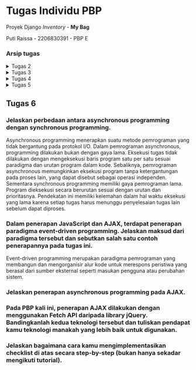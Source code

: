 # Tugas Individu PBP

Proyek Django *Inventory* - __My Bag__

Puti Raissa - 2206830391 - PBP E

### Arsip tugas
<details>
<summary>Tugas 2</summary>

## Tugas 2
Untuk Tugas 2 PBP, saya membuat aplikasi *inventory* bertemakan sebuah tas. Aplikasi berjudul *My Bag* dapat dilihat pada [link ini](https://my-bag.adaptable.app/).

### Jelaskan bagaimana cara kamu mengimplementasikan checklist di atas secara step-by-step (bukan hanya sekadar mengikuti tutorial).

- Membuat sebuah proyek Django baru.

    Sebelum membuat proyek Django, ada beberapa hal yang perlu dipersiapkan terlebih dahulu. Pertama, saya membuat sebuah direktori baru, yang saya namakan `pbp-assignment`. Kemudian saya buat sebuah *virtual environment* dengam menjalankan perintah `python -m venv env` pada terminal dan mengaktifkannya dengan perintah `env\Scripts\activate.bat`.
    
    Lalu dalam direktori yang sama saya buat kumpulan *dependencies* dalam suatu *Text Document* . *Dependencies* tersebut yaitu

    ```
    django
    gunicorn
    whitenoise
    psycopg2-binary
    requests
    urllib3
    ```

    Kembali lagi ke terminal yang sudah diaktifkan *virtual environment*, saya jalankan perintah `pip install -r requirements.txt` untuk menginstall semua *dependencies*-nya. 
    
    Setelah itu baru saya membuat proyek Django dengan nama `pbp_assignment` dengan menjalankan perintah 

    ```
    django-admin startproject pbp_assignment .
    ```

    setelah perintah dijalankan, akan muncul direktori proyek dalam direktori utama serta berkas-berkas yang diperlukan proyek.

    Untuk memastikan proyek bekerja dengan baik, dijalankan server Django dengan perintah `python manage.py runserver` dan membuka http://localhost:8000, karena ada animasi roket maka aplikasi berhasil dibuat.

    Sebelum melanjutkan pembuatan aplikasi, saya menginisiasi direktori utama dan mengubahnya menjadi suatu repositori Git. Setelah itu, saya sambugkan repositori lokal ini dengan repositori baru pada GitHub.

- Membuat aplikasi dengan nama main pada proyek tersebut.

    Dalam direktori utama, saya buka terminal dan menjalankan virtual environment. Lalu saya jalankan perintah
    ```
    python manage.py startapp main
    ```

    akan muncul subdirektori baru dengan nama main berisi file-file yang diperlukan aplikasi. Setelah itu saya daftarkan aplikasi main dalam direktori proyek, dengan menambahkan `'main'` pada list `INSTALLED_APPS` di berkas settings.py.

    Kemudian saya buat subdirektori baru, yaitu templates, dalam direktori aplikasi main. Di dalam subdirektori tersebut saya buat sebuah berkas HTML bernama main.html yang akan digunakan nantinya.

- Melakukan routing pada proyek agar dapat menjalankan aplikasi main.

    Routing dilakukan dengan mengimpor fungsi include dan menambahkan rute URL pada list yang disediakan.
    ```
    from django.contrib import admin
    from django.urls import path, include

    urlpatterns = [
        path('admin/', admin.site.urls),
        path('', include('main.urls'))
    ]
    ```
    untuk melihat aplikasi, dapat dijalankan perintah  `python manage.py runserver` pada *virtual environment* dan membuka  http://localhost:8000

- Membuat model pada aplikasi main dengan nama Item dan memiliki atribut wajib sebagai berikut.
    - name sebagai nama item dengan tipe CharField.
    - amount sebagai jumlah item dengan tipe IntegerField.
    - description sebagai deskripsi item dengan tipe TextField.
    
    Pada direktori main terdapat berkas models.py. Dalam berkas tersebut saya tambahkan suatu model bernama `Item` dengan atribut yang diperlukan.
    ```
    class Item(models.Model):
    name = models.CharField(max_length=255)
    amount = models.IntegerField()
    description = models.TextField()
    ```
    setelah itu saya migrasi model ini untuk mengubah struktur tabel basis data dengan menjalankan perintah
    ```
    python manage.py makemigrations
    python manage.py migrate
    ```

- Membuat sebuah fungsi pada views.py untuk dikembalikan ke dalam sebuah template HTML yang menampilkan nama aplikasi serta nama dan kelas kamu.

    Pada views.py saya impor fungsi render untuk me-render file HTML serta menambahkan fungsi `show_main` sebagai berikut

    ```
    from django.shortcuts import render

    def show_main(request):
        context = {
            'nama_aplikasi': "My Bag",
            'nama': "Puti Raissa",
            'kelas': "PBP E"
        }

        return render(request, "main.html", context)
    ```
    Fungsi tersebut akan mengembalikan suatu *dictionary* ke template HTML sehingga key dari dictionary tersebut dapat bertindak menyerupai sebuah variabel dan dapat digunakan seperti demikian,
    ```
    <body>
        <h1>{{nama_aplikasi}}</h1>
        <h4>{{nama}}</h4>
        <h4>{{kelas}}</h4>
    </body>
    ```

- Membuat sebuah routing pada urls.py aplikasi main untuk memetakan fungsi yang telah dibuat pada views.py.
    
    Routing pada urls.py aplikasi main dijalankan dengan menulis kode berikut

    ```
    from django.urls import path
    from main.views import show_main

    app_name = 'main'

    urlpatterns = [
        path('', show_main, name='show_main'),
    ]
    ```

    fungsi `show_main` yang sudah diimpor dari views.py akan menjadi tampilan ketika URL diakses.

- Melakukan deployment ke Adaptable terhadap aplikasi yang sudah dibuat sehingga nantinya dapat diakses oleh teman-temanmu melalui Internet

    Setelah aplikasi jadi dilakukan deployment dengan cara memilih `NEW APP` dan menyambungkannya ke repositori yang ada pada GitHub.

    Pilih branch master, template *Python App Template*, *PostgreSQL*, lalu sesuaikan versi *python* menjadi 3.10 dan memasukkan *Start Command* `python manage.py migrate && gunicorn pbp_assignment.wsgi`

    Terakhir, centang bagian `HTTP Listener on PORT` dan *deploy app*. Aplikasi pun berhasil dideploy. :D

### Buatlah bagan yang berisi request client ke web aplikasi berbasis Django beserta responnya dan jelaskan pada bagan tersebut kaitan antara urls.py, views.py, models.py, dan berkas html.

![Bagan](images/bagan.jpg)

Ketika *browser/user* melakukan *request* ke URL, dicek pada `urls.py` dan memanggil *view* yang sesuai dengan URL. *View* yang terletak pada `views.py` kemudian mengecek model yang sesuai dan diambil dari `models.py`. Lalu `views.py` mengembalikan data dari model ke *template* HTML. Data dimasukkan ke `main.html` dan setelah itu web dikembalikan sebagai respons untuk *browser/user*.

### Jelaskan mengapa kita menggunakan virtual environment? Apakah kita tetap dapat membuat aplikasi web berbasis Django tanpa menggunakan virtual environment?

*Virtual environment* digunakan untuk membentuk suatu lingkungan baru yang terpisah dan terisolasi untuk proyek python. Hal ini dilakukan untuk mengelola *dependencies*, menghindari konflik antar versi aplikasi, memastikan kompabilitas, dan menjaga lingkungan pengembangan aplikasi tetap teratur.

Pembuatan aplikasi Django tanpa menggunakan virtual environment masih memungkinkan tetapi tidak direkomendasikan. Karena adanya kemungkinan muncul masalah/error. 

### Jelaskan apakah itu MVC, MVT, MVVM dan perbedaan dari ketiganya

**MVC** (Model View Controller)

Aplikasi dipisah menjadi tiga komponen:

- Model

    Model mendefinisikan object ke dalam tabel database dan mengatur relasi antar object. 

- View

    View mengatur tampilan antarmuka pengguna dan cara data dari Model ditampilkan kepada pengguna.

- Controller

    Controller menjadi penghubung model dan view serta mengatur alur kontrol dalam aplikasi dan menangani permintaan dari pengguna.

**MVT** (Model View Template)

Aplikasi dipisah menjadi tiga komponen:

- Model

    Model bertanggung jawab untuk mengelola data dan melakukan operasi terhadap data tersebut. 

- View

    View mengatur logika dan alur program serta data yang dikirimkan oleh pengguna ke dalam database maupun dari database ke pengguna.

- Template

    Template menampilkan halaman website ke user yang diproses lewat browser.

**MVVM** (Model View ViewModel)

MVVM berfokus pada pemisahan antara kode untuk logika bisnis dan tampilan aplikasi. Aplikasi dipisah menjadi tiga komponen:

- Model

    Model mengelola data yang digunakan untuk logika bisnis. 

- View

    View mengatur tampilan aplikasi (UI). View hanya menampilkan data yang diberikan oleh ViewModel dan mengirimkan tindakan pengguna ke ViewModel

- ViewModel

    ViewModel menjadi perantara antara Model dan View. ViewModel mengambil data dari model dan diteruskan ke view.

Perbedaan utama terletak pada hubungan antara komponen. Pada MVC Controller bertindak sebagai penghubung antara Model dan View. Sementara itu, MVT adalah perkembangan dari MVC yang lebih erat menghubungkan Model dan View dan menggunakan Template untuk merender tampilan. Di sisi lain, MVVM memisahkan Model, View, dan ViewModel, dengan ViewModel berperan sebagai perantara antara Model dan View.
</details>


<details>
<summary>Tugas 3</summary>

## Tugas 3

### Apa perbedaan antara form POST dan form GET dalam Django?

Form POST dalam Django merupakan *method* HTTP yang mengembalikan *form login* Django. Secara sederhana, browser mengemas data dari *form*, mengenkripsinya untuk pengiriman, mengirimkannya ke server dan menerima responsnya kembali. Sebaliknya, form GET adalah suatu *method* HTTP yang mengemas data ke dalam sebuah *string*, dan menggunakannya untuk menyusun URL. URL tersebut berisi alamat tempat data harus dikirimkan, serta *keys* dan *value* data.

Perbedaan yang signifikan antara keduanya terdapat dalam keamanannya. 

|POST|GET|
|:---|:--|
|Nilai variabel tidak ditampilkan di URL|Nilai variabel ditampilkan di URL|
|Lebih Aman|Tidak seaman POST|
|Biasa digunakan untuk *request* yang membuat perubahan dalam basis data|Digunakan untuk *request* yang tidak memengaruhi sistem|

### Apa perbedaan utama antara XML, JSON, dan HTML dalam konteks pengiriman data?

__XML__ (Extensible Markup Language) adalah bahasa markup serbaguna yang dirancang terutama untuk menyimpan, mengirimkan, dan mengatur data. XML menawarkan fleksibilitas dengan menggunakan tag dan atribut yang dibuat user untuk merepresentasikan data. Dokumen XML terstruktur secara hierarkis, membentuk struktur dengan elemen yang bersarang. XML digunakan secara luas dalam skenario pertukaran data, file konfigurasi, dan merepresentasikan informasi terstruktur di berbagai domain.

__JSON__ (JavaScript Object Notation) merepresentasikan data dengan format sederhana yang mudah dibaca mesin dan manusia. Data disajikan dalam pasangan *key-value* di dalam suatu *array*. JSON banyak digunakan untuk mentransmisikan data antara server dan klien, terutama dalam aplikasi web. Secara keseluruhan, JSON lebih sederhana dan efisien.

__HTML__ (HyperText Markup Language) mempunyai tujuan yang sepenuhnya berbeda dibandingkan XML dan JSON. HTML fokus pada pembuatan dokumen terstruktur untuk web, seperti halaman web. Ini mendefinisikan tata letak, konten, dan visual halaman web, mencakup elemen seperti judul, paragraf, daftar, tautan, dan komponen multimedia. Dokumen HTML menggunakan elemen-elemen yang telah ditentukan sebelumnya yang dikelilingi oleh tag. Penggunaan utama HTML adalah dalam pengembangan web yang memungkinkan pembuatan *interface* web yang *user-friendly* dan interaktif.

### Mengapa JSON sering digunakan dalam pertukaran data antara aplikasi web modern?

JSON sering digunakan dalam pertukaran data antara aplikasi web modern karena lebih ringkas dan padat, sehingga lebih cepat dalam parsing dan generasi. Ini mengurangi ukuran dan bandwidth transfer data, serta meningkatkan kinerja dan efisiensi pemrosesan data. JSON juga mudah dibaca oleh manusia dan mesin, sehingga memudahkan pemeliharaan kode. JSON juga sangat kompatibel dengan aplikasi/teknologi web, sehingga mudah untuk mengembangkan serta mengintegrasikan aplikasi web dan API.

### Jelaskan bagaimana cara kamu mengimplementasikan checklist di atas secara step-by-step (bukan hanya sekadar mengikuti tutorial).

- Membuat input form untuk menambahkan objek model pada app sebelumnya.

    Dalam suatu file python baru, `forms.py`, import kelas ModelForm dari modul form yang disediakan Django serta model Item dari aplikasi main. Kemudian dibuat class ItemForm yang meng-inherit kelas ModelForm Django. Dengan class ini kita membuat form yang sesuai dengan model Item. Di dalam ItemForm ada class Meta. Di dalamnya kita menentukan model yang akan digunakan oleh form ini (Item) dan fields dari model yang akan ditampilkan dalam form (name, amount, description).

    ```
    from django.forms import ModelForm
    from main.models import Item

    class ItemForm(ModelForm):
        class Meta:
            model = Item
            fields = ["name", "amount", "description"]
    ```

    Selanjutnya dalam file `views.py` dibuat fungsi create_product,

    ```
    def create_product(request):
        form = ItemForm(request.POST or None)

        if form.is_valid() and request.method == "POST":
            form.save()
            return HttpResponseRedirect(reverse('main:show_main'))

        context = {'form': form}
        return render(request, "create_product.html", context)
    ```
    Fungsi ini menangani input baru dari form. Akan dibuat sebuah objek ItemForm berdasarkan data yang diterima dari `request.POST` (data yang dikirimkan melalui form). Kemudian, diperiksa apakah form tersebut valid dengan menggunakan `form.is_valid()`. Jika valid dan metode request adalah POST, data produk baru akan disimpan ke database melalui `form.save()`, dan pengguna akan diarahkan kembali ke halaman utama dengan HttpResponseRedirect.

    Kemudian di dalam file urls.py ditambahkan path URL yang mengarahkan permintaan ke create_product view saat pengguna ingin menambahkan produk baru.

    Setelah itu dibuat file HTML baru, `create_product.html`, yang akan menampilkan halaman form untuk menambah item baru. File ini mencakup form dengan token CSRF, bidang-bidang form, dan tombol "Add Item" yang mengirimkan data form ke view create_product.

    Terakhir pada file `main.html` ditambahkan potongan kode,
    ```
    {% for item in items %}
            <tr>
                <td>{{item.name}}</td>
                <td>{{item.amount}}</td>
                <td>{{item.description}}</td>
            </tr>
        {% endfor %}
    ```
    untuk menampilkan data produk yang diterima dari view show_main dalam bentuk tabel, serta
    ```
    <a href="{% url 'main:create_product' %}">
        <button>
            Add New Item
        </button>
    </a>
    ```
    sebagai tombol yang akan mengarahkan user pada halaman form penambahan item.


- Tambahkan 5 fungsi views untuk melihat objek yang sudah ditambahkan dalam format HTML, XML, JSON, XML by ID, dan JSON by ID.

    Berikut 5 fungsi views yang dibuat, 

    __Format HTML__

    ```
    def show_main(request):
        items = Item.objects.all()

        context = {
            'nama_aplikasi': "My Bag",
            'nama': "Puti Raissa",
            'kelas': "PBP E",
            'items': items
        }

        return render(request, "main.html", context)
    ```
    `items = Item.objects.all()` mengambil semua objek Item dari database dengan Item.objects.all() dan menyimpannya dalam variabel items. Data item kemudian disertakan dalam konteks dan akan ditampilkan dalam template HTML main.html.

    __Format XML__
    ```
    def show_xml(request):
        data = Item.objects.all()
        return HttpResponse(serializers.serialize("xml", data), content_type="application/xml")
    ```
    __Format JSON__
    ```
    def show_json(request):
        data = Item.objects.all()
        return HttpResponse(serializers.serialize("json", data), content_type="application/json")
    ```
    Kedua fungsi fungsi ini mengambil semua data dari model Item menggunakan `Item.objects.all()`. Selanjutnya, data tersebut diubah menjadi format XML/JSON menggunakan *serializer*. Akhirnya, respons HTTP yang berisi data sesuai format dikembalikan.
 
    __Format XML by ID__
    ```
    def show_xml_by_id(request, id):
        data = Item.objects.filter(pk=id)
        return HttpResponse(serializers.serialize("xml", data), content_type="application/xml")
    ```
    __Format JSON by ID__
    ```
    def show_json_by_id(request, id):
        data = Item.objects.filter(pk=id)
        return HttpResponse(serializers.serialize("json", data), content_type="application/json")
    ```
    Dua fungsi ini kurang-lebih sama dengan dua fungsi sebelumnya, hanya saja data dari model Item diambil dan difilter berdasarkan ID.

- Membuat routing URL untuk masing-masing views yang telah ditambahkan pada poin 2.

    Di dalam file urls.py yang terdapat di direktori main, diimpor kelima fungsi dan ditambahkan path url nya ke dalam list `urlpatterns` untuk dapat mengakses fungsi-fungsi tersebut. 
    ```
    ...
    path('create-product', create_product, name='create_product'),
    path('xml/', show_xml, name='show_xml'),
    path('json/', show_json, name='show_json'),
    path('xml/<int:id>/', show_xml_by_id, name='show_xml_by_id'),
    path('json/<int:id>/', show_json_by_id, name='show_json_by_id'),
    ... 
    ```
    Untuk melihat aplikasi, dapat dijalankan perintah `python manage.py runserver` pada *virtual environment* dan membuka http://localhost:8000/[format(xml, json, xml/[id], json/[id])]

### Mengakses kelima URL di poin 2 menggunakan Postman, membuat screenshot dari hasil akses URL pada Postman, dan menambahkannya ke dalam README.md.

![html](images/html.jpg)
![xml](images/xml.jpg)
![json](images/json.jpg)
![xml-id](images/xml-id.jpg)
![json-id](images/json-id.jpg)

</details>

<details>
<summary>Tugas 4</summary>

## Tugas 4

### Apa itu Django *UserCreationForm*, dan jelaskan apa kelebihan dan kekurangannya?

*UserCreationForm* dalam Django adalah model bawaan yang di*inherit* dari kelas ModelForm Django. *UserCreationForm* digunakan untuk membuat akun pengguna(*User*) baru dalam aplikasi web. *Form* ini memiliki tiga *fields* yang mencakup *username*, *password*1, dan *password*2 yang digunakan untuk validasi *password*.

Kelebihannya termasuk kenyamanannya, integrasi dengan model *User*, dan keamanan kata sandi bawaan. Kekurangannya melibatkan set bidang yang terbatas dan kurangnya verifikasi email bawaan, yang mungkin memerlukan penyesuaian tambahan atau solusi pihak ketiga untuk proses registrasi yang lebih aman.

### Apa perbedaan antara autentikasi dan otorisasi dalam konteks Django, dan mengapa keduanya penting?

Autentikasi adalah proses untuk memverifikasi identitas seorang pengguna. Ini melibatkan pemeriksaan kredensial yang diberikan oleh pengguna, seperti nama pengguna dan kata sandi. Dalam Django, hal ini ditangani oleh sistem autentikasi bawaannya. Ketika seorang pengguna masuk, kredensial mereka divalidasi, dan jika mereka cocok dengan entri dalam database pengguna, pengguna dianggap terautentikasi.

Sementara itu, otorisasi datang setelah autentikasi dan berurusan dengan apa yang pengguna yang sudah terautentikasi boleh lakukan dalam aplikasi. Ini menentukan izin, peran, atau grup yang menentukan akses dan tindakan pengguna dalam sistem. Sistem otorisasi Django dibangun di atas sistem autentikasinya dan memungkinkan *developer* untuk menentukan pengguna mana yang dapat melakukan tindakan tertentu atau mengakses sumber daya tertentu.

Kedua hal tersebut sangat penting untuk keamanan, pengendalian akses, *user experience*, dan kepatuhan dalam sebuah aplikasi Django. Mereka membantu memastikan fungsi yang tepat dan perlindungan sistem dan datanya.

### Apa itu cookies dalam konteks aplikasi web, dan bagaimana Django menggunakan cookies untuk mengelola data sesi pengguna?

Cookies adalah potongan data kecil yang dikirim oleh server web ke peramban web untuk disimpan dan digunakan di masa mendatang. Kemudian, cookies akan dikirim kembali oleh peramban web ke server untuk permintaan halaman di masa mendatang untuk menghemat bandwidth jaringan. Penggunaan umum cookies meliputi autentikasi, pelacakan pengguna, dan penyimpanan preferensi pengguna.

Dalam Django, cookies digunakan untuk mengelola data sesi pengguna dengan menyimpannya dalam database. Peramban mengirim permintaan ke server, server merespons dengan mengirimkan balasan, seringkali termasuk satu atau lebih cookie, ke peramban. Kemudian data akan diambil dan disimpan dalam model sesi oleh Django.
Setiap kali peramban membuat permintaan ke server, cookie tersebut akan secara otomatis disertakan dalam permintaan tersebut, memungkinkan server mengidentifikasi dan mengenali pengguna. Ketika cookie mencapai masa kadaluarsa, peramban akan menghapusnya dari penyimpanan lokal, dan cookie tersebut tidak akan lagi dikirim ke server dalam permintaan berikutnya.

### Apakah penggunaan cookies aman secara default dalam pengembangan web, atau apakah ada risiko potensial yang harus diwaspadai?

Meskipun cookie sering digunakan untuk fungsi situs web yang tidak berbahaya, mereka juga digunakan untuk aktivitas yang lebih kontroversial seperti melacak aktivitas pengguna dan menyimpan data pribadi pengguna. Cookies secara sendiri tidak membawa risiko keamanan, namun, mereka dapat digunakan oleh pelaku kejahatan cyber untuk menyamar sebagai pengguna, mengumpulkan data keuangan, mengakses akun mereka, atau mencuri kata sandi yang disimpan di peramban. Beberapa potensi resiko adalah Cross-Site Request Forgery (CSRF), serangan Cross-Site Scripting (XSS), Cookie Tossing, dan Cookie Overflow.

### Jelaskan bagaimana cara kamu mengimplementasikan checklist di atas secara step-by-step (bukan hanya sekadar mengikuti tutorial).

- Mengimplementasikan fungsi registrasi, login, dan logout untuk memungkinkan pengguna untuk mengakses aplikasi sebelumnya dengan lancar.

    Tambahkan fungsi register, login dan logout pada views.py

    ```
    def register(request):
        form = UserCreationForm()

        if request.method == "POST":
            form = UserCreationForm(request.POST)
            if form.is_valid():
                form.save()
                messages.success(request, 'Your account has been successfully   created!')
                return redirect('main:login')
        context = {'form':form}
        return render(request, 'register.html', context)
    ```
    Secara singkat, fungsi ini mengelola proses pendaftaran pengguna baru dalam sebuah aplikasi web Django. Pertama fungsi menampilkan formulir pendaftaran jika permintaan adalah tipe GET. Dan mengelola pengiriman data dari formulir jika permintaan adalah tipe POST. Fungsi akan memvalidasi data yang dimasukkan oleh pengguna, menyimpan informasi pengguna baru ke dalam database jika data valid, dan menampilkan pesan sukses jika pendaftaran berhasil. Terakhir, fungsi akan mengarahkan pengguna ke halaman login setelah pendaftaran berhasil.

    ```
    def login_user(request):
        if request.method == 'POST':
            username = request.POST.get('username')
            password = request.POST.get('password')
            user = authenticate(request, username=username, password=password)
            if user is not None:
                login(request, user)
                response = HttpResponseRedirect(reverse("main:show_main")) 
                response.set_cookie('last_login', str(datetime.datetime.now()))
                return response
            else:
                messages.info(request, 'Sorry, incorrect username or password. Please try again.')
        context = {}
        return render(request, 'login.html', context)
    ```
    Fungsi ini mengelola proses autentikasi dan login pengguna dalam aplikasi web Django. Jika pengguna mengirimkan data login melalui formulir POST dengan username dan password, fungsi ini memeriksa apakah kombinasi tersebut valid. Jika valid, pengguna dianggap telah login, sesi login dibuat, dan pengguna diarahkan ke halaman utama. Jika tidak valid, pesan kesalahan ditampilkan. Fungsi ini juga mengatur cookie 'last_login' untuk melacak waktu terakhir login pengguna.
    ```
    def logout_user(request):
        logout(request)
        response = HttpResponseRedirect(reverse('main:login'))
        response.delete_cookie('last_login')
        return response
    ```
    Saat dipanggil, fungsi ini mengakhiri sesi login pengguna dengan logout(request), kemudian mengarahkan pengguna kembali ke halaman login utama. Selain itu, cookie 'last_login' juga dihapus dari respons, sehingga pengguna tidak dapat melihat waktu terakhir mereka login setelah logout.

    Untuk tiap fungsi, dibuat template HTML-nya. Untuk fungsi register dan login, dibuat file baru. sementara tombol logout ditambahkan pada file `main.html`. Untuk masing-masing fungsi juga ditambahkan path url pada urlspattern di `urls.py`.

    ```
    urlpatterns = [
        ... 
        path('register/', register, name='register'),
        path('login/', login_user, name='login'),
        path('logout/', logout_user, name='logout'),
    ]
    ```

- Membuat dua akun pengguna dengan masing-masing tiga dummy data menggunakan model yang telah dibuat pada aplikasi sebelumnya untuk setiap akun di lokal.

    Mendaftarkan 2 akun pengguna dengan username dan password nya masing-masing. Kemudian login ke tiap akun dan menambahkan 3 dummy data dengan menekan tombol Add New Item dan memasukkan detail item.

- Menghubungkan model Item dengan User.

    Pertama dimodifikasi model Item, dengan ditambahkan *ForeignKey*, Ini akan menghubungkan setiap produk dengan pengguna yang membuatnya.

    ```
    class Product(models.Model):
        user = models.ForeignKey(User, on_delete=models.CASCADE)
        ...
    ```

    Kemudian, fungsi `create_product` dalam `views.py`, dimodifikasi sehingga item yang dibuat tidak disimpan langsung ke database dengan menggunakan `commit=False`. Kemudian, diisi kolom user produk dengan objek pengguna yang sedang login `(request.user)` sebelum menyimpan produk tersebut ke database.

    Pada fungsi `show_main` item difilter, yaitu hanya yang terasosiasi dengan pengguna yang sedang login. Ini akan memastikan bahwa pengguna hanya melihat produk yang mereka buat sendiri.

    Terakhir, diterapkan migrasi model sehingga database terbaharui.

- Menampilkan detail informasi pengguna yang sedang logged in seperti username dan menerapkan cookies seperti last login pada halaman utama aplikasi.

    *Context* pada `show_main` diubah seperti ini
    ```
    context = {
        'name': request.user.username,
        ...
    }
    ```
    Dengan kode ini kolom nama akan menunjukkan username pengguna yang sedang login.

    Ditambahkan juga kode berikut pada `main.html`
    ```
    ...
    <h5>Sesi terakhir login: {{ last_login }}</h5>
    ...
    ```    
    Dengan ini informasi *cookie* `last_login` pada *response* yang akan ditampilkan di halaman web.

![marco](images/marco.jpg)
![polo](images/polo.jpg)    
</details>


<details>
<summary>Tugas 5</summary>

## Tugas 5

### Jelaskan manfaat dari setiap element selector dan kapan waktu yang tepat untuk menggunakannya.

- Element selector

    Element selector menggunakan tag HTML sebagai selector untuk mengubah properti yang terdapat dalam tag tersebut. Setiap elemen yang memiliki tag HTML tersebut akan memiliki properti yang sama. 

    Selector ini bisa digunakan jika ingin menerapkan gaya secara umum ke suatu jenis elemen, misalnya, mengubah gaya teks untuk semua \<p> (paragraf) atau \<h1> (judul level 1) dalam dokumen.

    ```
    p {
        font-size: 16px;
        color: #eaea
    }
    ```

- ID Selector

    ID selector menggunakan atribut id dari elemen HTML untuk memilih elemen tertentu. Cara ini secara unik menargetkan satu elemen di dalam halaman HTML.

    Selector ini baik digunakan saat ada elemen tunggal dalam dokumen dengan ID unik dan akan diterapkan gaya khusus.

    Selector ditulis dengan tanda # diikuti dengan id elemen.

    ```
    #footer {
        text-align: center;
        color: #eaea;
    }
    ```

- Class Selector
    
    Class Selector memungkinkan kita untuk mengelompokkan elemen dengan karakteristik yang sama. Selector ini dapat digunakan untuk menetapkan gaya tambahan pada elemen yang sudah memiliki gaya dasar. Selector ini bisa digunakan ketika ingin menerapkan gaya pada beberapa elemen yang memiliki karakteristik atau fungsi yang sama.

    Selector Class ditulis dengan tanda . dan dikuti dengan class elemen.

    ```
    .center {
        text-align: center;
        color: #eaea;
    }
    ```

### Jelaskan HTML5 Tag yang kamu ketahui.

- \<header>\</header>

    Digunakan untuk mendefinisikan bagian header untuk elemen yang mengandungnya. Ini dapat digunakan sebagai header untuk seluruh halaman, tetapi juga dapat digunakan sebagai header untuk sebuah artikel atau konten halaman lainnya

- \<nav>\</nav>

    Elemen ini mengidentifikasi sebuah kelompok tautan navigasi. Tautan dalam elemen ini dapat mengarah ke halaman web lain atau ke bagian yang berbeda dari halaman web yang sama.

- \<footer>\</footer>

    Elemen ini adalah elemen struktural yang digunakan untuk mengidentifikasi footer dari sebuah halaman, dokumen, artikel, atau bagian. Sebuah footer umumnya berisi informasi hak cipta dan kepemilikan penulis atau elemen navigasi yang berkaitan dengan isi elemen induk.

### Jelaskan perbedaan antara margin dan padding.

Dalam model box CSS margin dapat didefinisikan sebagai ruang transparan di sekitar Border suatu elemen dan merupakan lapisan terluar dari model box. Sebaliknya, padding merupakan lapisan terdalam dalam model box CSS dan digunakan untuk merepresentasikan ruang transparan terdeket dengan elemen yaitu di sekitar konten suatu elemen.

### Jelaskan perbedaan antara framework CSS Tailwind dan Bootstrap. Kapan sebaiknya kita menggunakan Bootstrap daripada Tailwind, dan sebaliknya?

|Bootstrap|Tailwind|
|:---|:---|
|Menawarkan tema dan templat siap pakai.|Menawarkan kelas utilitas yang unik.|
|Menghasilkan tampilan serupa karena memiliki templat bawaan untuk situs web.|Hasil lebih unik dan fleksibel|
Lebih mudah untuk pemula|Perlu dipelajari lebih dalam

Gunakan Tailwind untuk desain yang unik dan sangat disesuaikan, kontrol yang sangat detail terhadap gaya, dan jika ingin membuat komponen dari awal. Gunakan Bootstrap jika mementingkan kecepatan, keahlian desain terbatas, atau jika ingin menggunakan komponen yang sudah jadi dan terstandarisasi untuk pengembangan cepat. Tailwind menawarkan fleksibilitas, sementara Bootstrap memberikan pendekatan terstruktur dengan komponen yang siap pakai.

### Jelaskan bagaimana cara kamu mengimplementasikan checklist di atas secara step-by-step (bukan hanya sekadar mengikuti tutorial).

- Kustomisasi halaman login, register, dan tambah inventori semenarik mungkin

    Saya memutuskan untuk menggunakan Bootstrap untuk tugas kali ini. 

    Pertama saya menambahkan Bootstrap ke aplikasi pada `base.html` di bagian tag \<head> beserta selector yang saya buat dalam tag \<style>.

    ```
    <link href="https://cdn.jsdelivr.net/npm/bootstrap@5.3.2/dist/css/bootstrap.min.css" rel="stylesheet" integrity="sha384-T3c6CoIi6uLrA9TneNEoa7RxnatzjcDSCmG1MXxSR1GAsXEV/Dwwykc2MPK8M2HN" crossorigin="anonymous">
    <script src="https://code.jquery.com/jquery-3.6.0.min.js" integrity="sha384-KyZXEAg3QhqLMpG8r+J4jsl5c9zdLKaUk5Ae5f5b1bw6AUn5f5v8FZJoMxm6f5cH1" crossorigin="anonymous"></script>
    <style>
        body {
            background-color: #E4E4F0;
        }

        #login {
            display: flex;
            align-items: center;
            justify-content: center;
            padding-top: 50px;
            padding-bottom: 50px;
            height: auto;
            background-color: #E4E4F0;
        }

        .login {
            width: 100%;
            max-width: 330px;
            padding: 20px;
            margin: 0 auto;
        }

        .register {
            width: 100%;
            padding: 20px;
            margin: 0 auto;
            max-width: 500px;
        }

        h1 {
            padding: 5px;
        }

        table, th, td {
            padding: 5px;
        }

        .footer {
            position: absolute;
            bottom: 0;
            width: 100%;
            height: 60px;
            line-height: 60px;
            background-color: #D4D4E7;
        }
    </style>
    ``` 

    Kemudian saya modifikasi file `login.html`, `register.html`, dan `create_product.html` menggunakan selector yang sudah dibuat, mengatur model box konten pada tiap file, serta mengubah beberapa elemen seperti button supaya lebih menarik dan seragam.

    `login.html`

    ```
    <div id="login">
        <div class = "login">
            <h1 class="text-center">Login</h1>
            ...

                <td></td>
                <td><input class="btn btn-outline-dark" type="submit" value="Login"></td>
            ...
    ```

    `register.html`

    ```
    <div id = "login">
        <div class="register">
            <h1 class="text-center">Register</h1>  
            ...
    ```

    `create_product.html`

    ```
    ...
    <td>
        <input type="submit" class="btn btn-light" value="Add Item"/> 
    </td>
    ...
    ```


- Kustomisasi halaman daftar inventori menjadi lebih berwarna maupun menggunakan apporach lain seperti menggunakan Card.

    Halaman daftar inventori di `main.html` dan file html lainnya saya berikan warna background yang seragam supaya lebih berwarna. Selain itu di halamam utama saya berikan navigation bar dan footer yang berisi beberapa informasi seperti nama aplikasi dan nama saya sendiri.

    Saya juga memindahkan tombol logout ke dalam navigation bar karena lebih bagus :).

    Navigation bar
    ```
    <nav class="navbar navbar-expand navbar-dark bg-secondary">
        <div class="container">
            <a class="navbar-brand mb-0 h1">MY BAG</a>
            <div class="collapse navbar-collapse">
                <div class="d-flex justify-content-end">
                    <form class="form.inline">
                        <a href="{% url 'main:logout' %}">
                            <button class="btn btn-light" type="button">Logout</button>
                        </a>
                    </form>
                </div>
            </div>
        </div>
    </nav>
    ```

    Footer
    ```
    <footer class="footer">
        <div class="container">
          <span class="text-muted">Puti Raissa - {{kelas}}</span>
        </div>
    </footer>
    ```

    Kemudian saya mengganti beberapa hal sepserti button dan tabel supaya lebih bagus.

    ```
    <table class="table table-bordered">
    ...
    <button class="btn btn-light">
    ```

</details>

## Tugas 6

### Jelaskan perbedaan antara asynchronous programming dengan synchronous programming.

Asynchronous programming menerapkan suatu metode pemrograman yang tidak bergantung pada protokol I/O. Dalam pemrograman asynchronous, programming dilakukan bukan dengan gaya lama. Eksekusi tugas tidak dilakukan dengan mengeksekusi baris program satu per satu sesuai paradigma dan urutan program dalam kode. Sebaliknya, pemrograman asynchronous memungkinkan eksekusi program tanpa ketergantungan pada proses lain, yang dapat disebut sebagai operasi independen. Sementara synchronous programming memiliki gaya pemrograman lama. Program dieksekusi secara berurutan sesuai dengan urutan dan prioritasnya. Pendekatan ini memiliki kelemahan dalam hal waktu eksekusi yang lama karena setiap tugas harus menunggu penyelesaian tugas lain sebelum dapat diproses.

### Dalam penerapan JavaScript dan AJAX, terdapat penerapan paradigma event-driven programming. Jelaskan maksud dari paradigma tersebut dan sebutkan salah satu contoh penerapannya pada tugas ini.

Event-driven programming merupakan paradigma pemrograman yang membangun dan mengorganisir alur kode untuk merespons peristiwa yang berasal dari sumber eksternal seperti masukan pengguna atau perubahan sistem.

### Jelaskan penerapan asynchronous programming pada AJAX.



### Pada PBP kali ini, penerapan AJAX dilakukan dengan menggunakan Fetch API daripada library jQuery. Bandingkanlah kedua teknologi tersebut dan tuliskan pendapat kamu teknologi manakah yang lebih baik untuk digunakan.

### Jelaskan bagaimana cara kamu mengimplementasikan checklist di atas secara step-by-step (bukan hanya sekadar mengikuti tutorial).